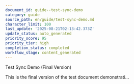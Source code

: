 ```yaml
---
document_id: guide--test-sync-demo
category: guide
source_path: en/guide/test-sync-demo.md
character_limit: 100
last_update: '2025-08-21T02:13:42.373Z'
update_status: auto_generated
priority_score: 95
priority_tier: high
completion_status: completed
workflow_stage: content_generated
---
```

Test Sync Demo (Final Version)

This is the final version of the test document demonstrati...
